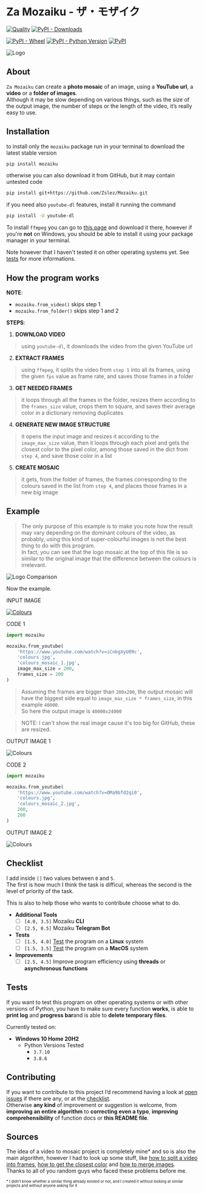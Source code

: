 # Za Mozaiku - ザ・モザイク

[![Quality](https://www.code-inspector.com/project/26985/score/svg)](https://www.code-inspector.com/project/26985/score/svg)
[![PyPI - Downloads](https://img.shields.io/pypi/dd/mozaiku)](https://img.shields.io/pypi/dd/mozaiku)

[![PyPI - Wheel](https://img.shields.io/pypi/wheel/mozaiku)](https://img.shields.io/pypi/wheel/mozaiku)
[![PyPI - Python Version](https://img.shields.io/pypi/pyversions/mozaiku)](https://img.shields.io/pypi/pyversions/mozaiku)
[![PyPI](https://img.shields.io/pypi/v/mozaiku)](https://img.shields.io/pypi/v/mozaiku)

![Logo](https://raw.githubusercontent.com/Zslez/Mozaiku/master/images/logo_preview.png)

## About

`Za Mozaiku` can create a **photo mosaic** of an image, using a **YouTube url**, a **video** or a **folder of images**.  
Although it may be slow depending on various things, such as the size of the output image, the number of steps or the length of the video, it’s really easy to use.

## Installation

to install only the `mozaiku` package run in your terminal to download the latest stable version

```bash
pip install mozaiku
```

otherwise you can also download it from GitHub, but it may contain untested code

```bash
pip install git+https://github.com/Zslez/Mozaiku.git
```

if you need also `youtube-dl` features, install it running the command

```bash
pip install -U youtube-dl
```

To install `ffmpeg` you can go to [this page](https://ffmpeg.org/download.html) and download it there, however if you're **not** on Windows, you should be able to install it using your package manager in your terminal.

Note however that I haven't tested it on other operating systems yet. See [tests](#tests) for more informations.

## How the program works

**NOTE**:

* `mozaiku.from_video()` skips step 1
* `mozaiku.from_folder()` skips step 1 and 2

**STEPS**:

1. **DOWNLOAD VIDEO**

> using `youtube-dl`, it downloads the video from the given YouTube url

2. **EXTRACT FRAMES**

> using `ffmpeg`, it splits the video from `step 1` into all its frames, using the given `fps` value as frame rate, and saves those frames in a folder

3. **GET NEEDED FRAMES**

> it loops through all the frames in the folder, resizes them according to the `frames_size` value, crops them to square, and saves their average color in a dictionary removing duplicates

4. **GENERATE NEW IMAGE STRUCTURE**

> it opens the input image and resizes it according to the `image_max_size` value, then it loops through each pixel and gets the closest color to the pixel color, among those saved in the dict from `step 4`, and save those color in a list

5. **CREATE MOSAIC**

> it gets, from the folder of frames, the frames corresponding to the colours saved in the list from `step 4`, and places those frames in a new big image

## Example

> The only purpose of this example is to make you note how the result may vary depending on the dominant colours of the video, as probably, using this kind of super-colourful images is not the best thing to do with this program.  
In fact, you can see that the logo mosaic at the top of this file is so similar to the original image that the difference between the colours is irrelevant.

![Logo Comparison](https://raw.githubusercontent.com/Zslez/Mozaiku/master/images/comparison.png)

Now the example.

INPUT IMAGE

[![Colours](https://raw.githubusercontent.com/Zslez/Mozaiku/master/images/colours_small.jpg)](https://raw.githubusercontent.com/Zslez/Mozaiku/master/images/colours.jpg)

CODE 1

```py
import mozaiku

mozaiku.from_youtube(
    'https://www.youtube.com/watch?v=iCnbgXyU09c',
    'colours.jpg',
    'colours_mosaic_1.jpg',
    image_max_size = 200,
    frames_size = 200
)
```

> Assuming the frames are bigger than `200x200`, the output mosaic will have the biggest side equal to `image_max_size * frames_size`, in this example `40000`.  
So here the output image is `40000x24000`

> NOTE: I can't show the real image cause it's too big for GitHub, these are resized.

OUTPUT IMAGE 1

![Colours](https://raw.githubusercontent.com/Zslez/Mozaiku/master/images/colours_mosaic_small_1.jpg)

CODE 2

```py
import mozaiku

mozaiku.from_youtube(
    'https://www.youtube.com/watch?v=OMa9bTd2qi0',
    'colours.jpg',
    'colours_mosaic_2.jpg',
    200,
    200
)
```

OUTPUT IMAGE 2

![Colours](https://raw.githubusercontent.com/Zslez/Mozaiku/master/images/colours_mosaic_small_2.jpg)

## Checklist

I add inside `[]` two values between `0` and `5`.  
The first is how much I think the task is difficul, whereas the second is the level of priority of the task.

This is also to help those who wants to contribute choose what to do.

* **Additional Tools**
  * [ ] `[4.0, 3.5]` Mozaiku **CLI**
  * [ ] `[2.5, 0.5]` Mozaiku **Telegram Bot**
* **Tests**
  * [ ] `[1.5, 4.0]` [Test](#tests) the program on a **Linux** system
  * [ ] `[1.5, 3.5]` [Test](#tests) the program on a **MacOS** system
* **Improvements**
  * [ ] `[2.5, 4.5]` Improve program efficiency using **threads** or **asynchronous functions**

## Tests

If you want to test this program on other operating systems or with other versions of Python, you have to make sure every function **works**, is able to **print log** and **progress bar**and is able to **delete temporary files**.  

Currently tested on:

* **Windows 10 Home 20H2**
  * Python Versions Tested
    * `3.7.10`
    * `3.8.6`

## Contributing

If you want to contribute to this project I’d recommend having a look at [open issues](https://github.com/Zslez/Mozaiku/issues) if there are any, or at the [checklist](#checklist).  
Otherwise **any kind** of improvement or suggestion is welcome, from **improving an entire algorithm** to **correcting even a typo**, **improving comprehensibility** of function docs or **this README file**.

## Sources

The idea of a video to mosaic project is completely mine* and so is also the main algorithm, however I had to look up some stuff, like [how to split a video into frames](https://stackoverflow.com/a/3917648), [how to get the closest color](https://stackoverflow.com/a/54242348) and [how to merge images](https://stackoverflow.com/a/30228308).  
Thanks to all of you random guys who faced these problems before me.

<sub><sup>\* I didn’t know whether a similar thing already existed or not, and I created it without looking at similar projects and without anyone asking for it</sup></sub>
